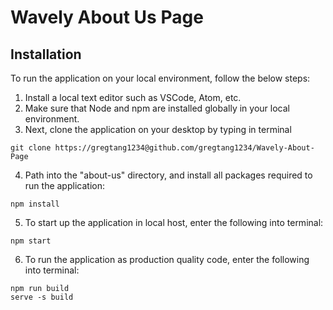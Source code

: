 # Wavely About Us Page

## Installation

To run the application on your local environment, follow the below steps:

1. Install a local text editor such as VSCode, Atom, etc.
2. Make sure that Node and npm are installed globally in your local environment.
3. Next, clone the application on your desktop by typing in terminal
```
git clone https://gregtang1234@github.com/gregtang1234/Wavely-About-Page
```
4. Path into the "about-us" directory, and install all packages required to run the application:
```
npm install
```
5. To start up the application in local host, enter the following into terminal:
``` 
npm start
```
6. To run the application as production quality code, enter the following into terminal:
```
npm run build
serve -s build
```


